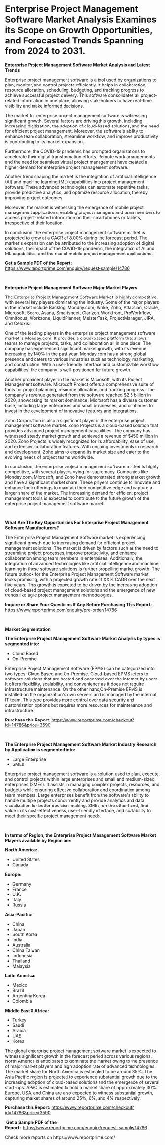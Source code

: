 <p><h1>Enterprise Project Management Software Market Analysis Examines its Scope on Growth Opportunities, and Forecasted Trends Spanning from 2024 to 2031.</h1></p><p><strong>Enterprise Project Management Software Market Analysis and Latest Trends</strong></p>
<p><p>Enterprise project management software is a tool used by organizations to plan, monitor, and control projects efficiently. It helps in collaboration, resource allocation, scheduling, budgeting, and tracking progress to achieve successful project delivery. This software consolidates all project-related information in one place, allowing stakeholders to have real-time visibility and make informed decisions.</p><p>The market for enterprise project management software is witnessing significant growth. Several factors are driving this growth, including increasing digitization, the adoption of cloud-based solutions, and the need for efficient project management. Moreover, the software's ability to enhance team collaboration, streamline workflow, and improve productivity is contributing to its market expansion.</p><p>Furthermore, the COVID-19 pandemic has prompted organizations to accelerate their digital transformation efforts. Remote work arrangements and the need for seamless virtual project management have created a higher demand for enterprise project management software.</p><p>Another trend shaping the market is the integration of artificial intelligence (AI) and machine learning (ML) capabilities into project management software. These advanced technologies can automate repetitive tasks, provide predictive analytics, and optimize resource allocation, thereby improving project outcomes.</p><p>Moreover, the market is witnessing the emergence of mobile project management applications, enabling project managers and team members to access project-related information on their smartphones or tablets, irrespective of their location.</p><p>In conclusion, the enterprise project management software market is projected to grow at a CAGR of 8.00% during the forecast period. The market's expansion can be attributed to the increasing adoption of digital solutions, the impact of the COVID-19 pandemic, the integration of AI and ML capabilities, and the rise of mobile project management applications.</p></p>
<p><strong>Get a Sample PDF of the Report:&nbsp;</strong> <a href="https://www.reportprime.com/enquiry/request-sample/14786">https://www.reportprime.com/enquiry/request-sample/14786</a></p>
<p>&nbsp;</p>
<p><strong>Enterprise Project Management Software Major Market Players</strong></p>
<p><p>The Enterprise Project Management Software Market is highly competitive, with several key players dominating the industry. Some of the major players in the market include Backlog, Monday.com, Wrike, Zoho, Atlassian, Oracle, Microsoft, Scoro, Asana, Smartsheet, Clarizen, Workfront, ProWorkflow, Omnifocus, Workzone, LiquidPlanner, MeisterTask, ProjectManager, JIRA, and Celoxis.</p><p>One of the leading players in the enterprise project management software market is Monday.com. It provides a cloud-based platform that allows teams to manage projects, tasks, and collaboration all in one place. The company has experienced significant market growth, with its revenue increasing by 140% in the past year. Monday.com has a strong global presence and caters to various industries such as technology, marketing, and construction. With a user-friendly interface and customizable workflow capabilities, the company is well-positioned for future growth.</p><p>Another prominent player in the market is Microsoft, with its Project Management software. Microsoft Project offers a comprehensive suite of tools for project planning, resource allocation, and tracking progress. The company's revenue generated from the software reached $2.5 billion in 2020, showcasing its market dominance. Microsoft has a diverse customer base, including large enterprises and small businesses, and continues to invest in the development of innovative features and integrations.</p><p>Zoho Corporation is also a significant player in the enterprise project management software market. Zoho Projects is a cloud-based solution that provides advanced project management capabilities. The company has witnessed steady market growth and achieved a revenue of $450 million in 2020. Zoho Projects is widely recognized for its affordability, ease of use, and extensive collaboration features. With ongoing investments in research and development, Zoho aims to expand its market size and cater to the evolving needs of project teams worldwide.</p><p>In conclusion, the enterprise project management software market is highly competitive, with several players vying for supremacy. Companies like Monday.com, Microsoft, and Zoho have demonstrated strong market growth and have a significant market share. These players continue to innovate and enhance their offerings to maintain their competitive edge and capture a larger share of the market. The increasing demand for efficient project management tools is expected to contribute to the future growth of the enterprise project management software market.</p></p>
<p>&nbsp;</p>
<p><strong>What Are The Key Opportunities For Enterprise Project Management Software Manufacturers?</strong></p>
<p><p>The Enterprise Project Management Software market is experiencing significant growth due to increasing demand for efficient project management solutions. The market is driven by factors such as the need to streamline project processes, improve productivity, and enhance collaboration among team members in enterprises. Additionally, the integration of advanced technologies like artificial intelligence and machine learning in these software solutions is further propelling market growth. The future outlook for the Enterprise Project Management Software market looks promising, with a projected growth rate of XX% CAGR over the next five years. This growth is expected to be driven by the increasing adoption of cloud-based project management solutions and the emergence of new trends like agile project management methodologies.</p></p>
<p><strong>Inquire or Share Your Questions If Any Before Purchasing This Report:</strong> <a href="https://www.reportprime.com/enquiry/pre-order/14786">https://www.reportprime.com/enquiry/pre-order/14786</a></p>
<p>&nbsp;</p>
<p><strong>Market Segmentation</strong></p>
<p><strong>The Enterprise Project Management Software Market Analysis by types is segmented into:</strong></p>
<p><ul><li>Cloud Based</li><li>On-Premise</li></ul></p>
<p><p>Enterprise Project Management Software (EPMS) can be categorized into two types: Cloud Based and On-Premise. Cloud-based EPMS refers to software solutions that are hosted and accessed over the internet by users. It offers flexibility, scalability, and convenience as it does not require infrastructure maintenance. On the other hand,On-Premise EPMS is installed on the organization's own servers and is managed by the internal IT team. This type provides more control over data security and customization options but requires more resources for maintenance and infrastructure.</p></p>
<p><strong>Purchase this Report:&nbsp;</strong><a href="https://www.reportprime.com/checkout?id=14786&price=3590">https://www.reportprime.com/checkout?id=14786&price=3590</a></p>
<p>&nbsp;</p>
<p><strong>The Enterprise Project Management Software Market Industry Research by Application is segmented into:</strong></p>
<p><ul><li>Large Enterprise</li><li>SMEs</li></ul></p>
<p><p>Enterprise project management software is a solution used to plan, execute, and control projects within large enterprises and small and medium-sized enterprises (SMEs). It assists in managing complex projects, resources, and budgets while ensuring effective collaboration and coordination among team members. Large enterprises benefit from the software's ability to handle multiple projects concurrently and provide analytics and data visualization for better decision-making. SMEs, on the other hand, find value in its cost-effectiveness, user-friendly interface, and scalability to meet their specific project management needs.</p></p>
<p>&nbsp;</p>
<p><strong>In terms of Region, the Enterprise Project Management Software Market Players available by Region are:</strong></p>
<p>
    <p> <strong> North America: </strong>
        <ul>
            <li>United States</li>
            <li>Canada</li>
        </ul>
        </p> 
    <p> <strong> Europe: </strong>
        <ul>
            <li>Germany</li>
            <li>France</li>
            <li>U.K.</li>
            <li>Italy</li>
            <li>Russia</li>
        </ul>
        </p> 
    <p> <strong> Asia-Pacific: </strong>
        <ul>
            <li>China</li>
            <li>Japan</li>
            <li>South Korea</li>
            <li>India</li>
            <li>Australia</li>
            <li>China Taiwan</li>
            <li>Indonesia</li>
            <li>Thailand</li>
            <li>Malaysia</li>
        </ul>
        </p> 
    <p> <strong> Latin America: </strong>
        <ul>
            <li>Mexico</li>
            <li>Brazil</li>
            <li>Argentina Korea</li>
            <li>Colombia</li>
        </ul>
        </p> 
    <p> <strong> Middle East & Africa: </strong>
        <ul>
            <li>Turkey</li>
            <li>Saudi</li>
            <li>Arabia</li>
            <li>UAE</li>
            <li>Korea</li>
        </ul>
    </p>
    </p>
<p><p>The global enterprise project management software market is expected to witness significant growth in the forecast period across various regions. North America is anticipated to dominate the market owing to the presence of major market players and high adoption rate of advanced technologies. The market share for North America is estimated to be around 35%. The Asia Pacific region is projected to experience substantial growth due to the increasing adoption of cloud-based solutions and the emergence of several start-ups. APAC is estimated to hold a market share of approximately 30%. Europe, USA, and China are also expected to witness substantial growth, capturing market shares of around 25%, 6%, and 4% respectively.</p></p>
<p><strong>Purchase this Report: </strong><a href="https://www.reportprime.com/checkout?id=14786&price=3590">https://www.reportprime.com/checkout?id=14786&price=3590</a></p>
<p>&nbsp;<strong>Get a Sample PDF of the Report:&nbsp;&nbsp;</strong><a href="https://www.reportprime.com/enquiry/request-sample/14786">https://www.reportprime.com/enquiry/request-sample/14786</a></p>
<p><strong></strong></p>
<p>Check more reports on https://www.reportprime.com/</p>